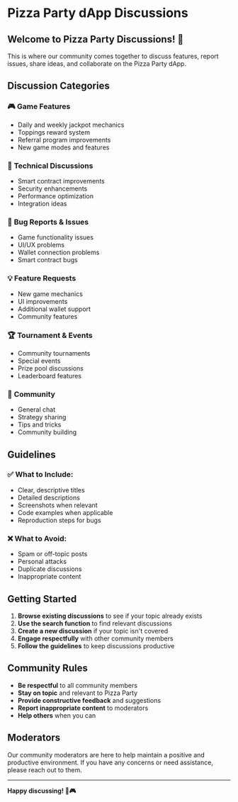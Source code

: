 # Pizza Party dApp Discussions

## Welcome to Pizza Party Discussions! 🍕

This is where our community comes together to discuss features, report issues, share ideas, and collaborate on the Pizza Party dApp.

## Discussion Categories

### 🎮 **Game Features**
- Daily and weekly jackpot mechanics
- Toppings reward system
- Referral program improvements
- New game modes and features

### 🔧 **Technical Discussions**
- Smart contract improvements
- Security enhancements
- Performance optimization
- Integration ideas

### 🐛 **Bug Reports & Issues**
- Game functionality issues
- UI/UX problems
- Wallet connection problems
- Smart contract bugs

### 💡 **Feature Requests**
- New game mechanics
- UI improvements
- Additional wallet support
- Community features

### 🏆 **Tournament & Events**
- Community tournaments
- Special events
- Prize pool discussions
- Leaderboard features

### 🤝 **Community**
- General chat
- Strategy sharing
- Tips and tricks
- Community building

## Guidelines

### ✅ **What to Include:**
- Clear, descriptive titles
- Detailed descriptions
- Screenshots when relevant
- Code examples when applicable
- Reproduction steps for bugs

### ❌ **What to Avoid:**
- Spam or off-topic posts
- Personal attacks
- Duplicate discussions
- Inappropriate content

## Getting Started

1. **Browse existing discussions** to see if your topic already exists
2. **Use the search function** to find relevant discussions
3. **Create a new discussion** if your topic isn't covered
4. **Engage respectfully** with other community members
5. **Follow the guidelines** to keep discussions productive

## Community Rules

- **Be respectful** to all community members
- **Stay on topic** and relevant to Pizza Party
- **Provide constructive feedback** and suggestions
- **Report inappropriate content** to moderators
- **Help others** when you can

## Moderators

Our community moderators are here to help maintain a positive and productive environment. If you have any concerns or need assistance, please reach out to them.

---

**Happy discussing! 🍕🎮** 